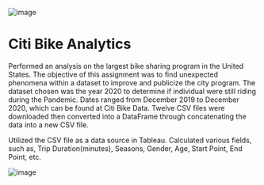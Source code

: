 ![image](https://user-images.githubusercontent.com/115186079/235066510-b6e61198-d43b-4190-b4a9-2be094fdf195.png)


# Citi Bike Analytics

Performed an analysis on the largest bike sharing program in the United States. The objective of this assignment was to find unexpected phenomena within a dataset to improve and publicize the city program. The dataset chosen was the year 2020 to determine if individual were still riding during the Pandemic. Dates ranged from December 2019 to December 2020, which can be found at Citi Bike Data. Twelve CSV files were downloaded then converted into a DataFrame through concatenating the data into a new CSV file.

Utilized the CSV file as a data source in Tableau. Calculated various fields, such as, Trip Duration(minutes), Seasons, Gender, Age, Start Point, End Point, etc.




![image](https://user-images.githubusercontent.com/115186079/235081690-96877642-7195-45a0-a85e-bff29b7c2bc1.png)
